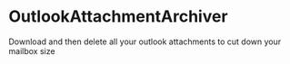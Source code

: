 # OutlookAttachmentArchiver
Download and then delete all your outlook attachments to cut down your mailbox size
